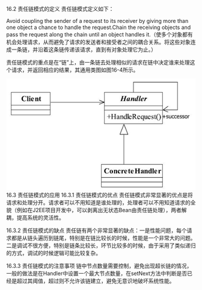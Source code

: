 16.2 责任链模式的定义
责任链模式定义如下：

Avoid coupling the sender of a request to its receiver by giving more than one object a chance to handle the request.Chain the receiving objects and pass the request along the chain until an object handles it.（使多个对象都有机会处理请求，从而避免了请求的发送者和接受者之间的耦合关系。将这些对象连成一条链，并沿着这条链传递该请求，直到有对象处理它为止。）

责任链模式的重点是在“链”上，由一条链去处理相似的请求在链中决定谁来处理这个请求，并返回相应的结果，其通用类图如图16-4所示。

![责任链类图](../../img\责任链类图.png)
16.3 责任链模式的应用
16.3.1 责任链模式的优点
责任链模式非常显著的优点是将请求和处理分开。请求者可以不用知道是谁处理的，处理者可以不用知道请求的全貌（例如在J2EE项目开发中，可以剥离出无状态Bean由责任链处理），两者解耦，提高系统的灵活性。

16.3.2 责任链模式的缺点
责任链有两个非常显著的缺点：一是性能问题，每个请求都是从链头遍历到链尾，特别是在链比较长的时候，性能是一个非常大的问题。二是调试不很方便，特别是链条比较长，环节比较多的时候，由于采用了类似递归的方式，调试的时候逻辑可能比较复杂。

16.3.3 责任链模式的注意事项
链中节点数量需要控制，避免出现超长链的情况，一般的做法是在Handler中设置一个最大节点数量，在setNext方法中判断是否已经是超过其阈值，超过则不允许该链建立，避免无意识地破坏系统性能。

